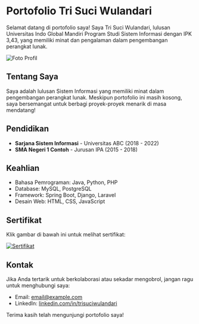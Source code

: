 # Portofolio Tri Suci Wulandari

Selamat datang di portofolio saya! Saya Tri Suci Wulandari, lulusan Universitas Indo Global Mandiri Program Studi Sistem Informasi dengan IPK 3,43, yang memiliki minat dan pengalaman dalam pengembangan perangkat lunak.

![Foto Profil](https://www.contohwebsite.com/gambar/profil.jpg)

## Tentang Saya
Saya adalah lulusan Sistem Informasi yang memiliki minat dalam pengembangan perangkat lunak. Meskipun portofolio ini masih kosong, saya bersemangat untuk berbagi proyek-proyek menarik di masa mendatang!

## Pendidikan
- **Sarjana Sistem Informasi** - Universitas ABC (2018 - 2022)
- **SMA Negeri 1 Contoh** - Jurusan IPA (2015 - 2018)

## Keahlian
- Bahasa Pemrograman: Java, Python, PHP
- Database: MySQL, PostgreSQL
- Framework: Spring Boot, Django, Laravel
- Desain Web: HTML, CSS, JavaScript

## Sertifikat
Klik gambar di bawah ini untuk melihat sertifikat:

[![Sertifikat](images/sertifikat_thumbnail.png)](https://github.com/username/repository/raw/branch/path/to/sertifikat.pdf)


## Kontak
Jika Anda tertarik untuk berkolaborasi atau sekadar mengobrol, jangan ragu untuk menghubungi saya:
- Email: [email@example.com](mailto:email@example.com)
- LinkedIn: [linkedin.com/in/trisuciwulandari](https://www.linkedin.com/in/trisuciwulandari)

Terima kasih telah mengunjungi portofolio saya!
